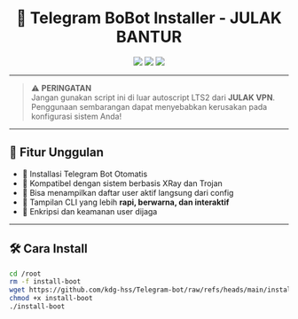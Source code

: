 <h1 align="center">
🚀 Telegram BoBot Installer - JULAK BANTUR
</h1>

<p align="center">
  <img src="https://img.shields.io/badge/version-v2.0-blue?style=flat-square" />
  <img src="https://img.shields.io/badge/status-stable-brightgreen?style=flat-square" />
  <img src="https://img.shields.io/badge/compatibility-XRay%20Config-orange?style=flat-square" />
</p>

---

> ⚠️ **PERINGATAN**  
> Jangan gunakan script ini di luar autoscript LTS2 dari **JULAK VPN**.  
> Penggunaan sembarangan dapat menyebabkan kerusakan pada konfigurasi sistem Anda!

---

## 🌟 Fitur Unggulan

- 🎯 Installasi Telegram Bot Otomatis
- 📡 Kompatibel dengan sistem berbasis XRay dan Trojan
- 💬 Bisa menampilkan daftar user aktif langsung dari config
- 🌈 Tampilan CLI yang lebih **rapi, berwarna, dan interaktif**
- 🔐 Enkripsi dan keamanan user dijaga

---

## 🛠️ Cara Install

```bash
cd /root
rm -f install-boot
wget https://github.com/kdg-hss/Telegram-bot/raw/refs/heads/main/install-boot
chmod +x install-boot
./install-boot
